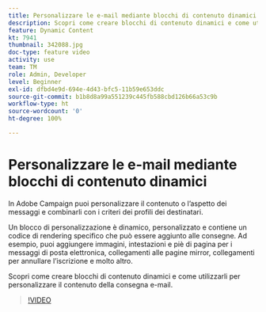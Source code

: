 ```yaml
---
title: Personalizzare le e-mail mediante blocchi di contenuto dinamici
description: Scopri come creare blocchi di contenuto dinamici e come utilizzarli per personalizzare il contenuto della consegna e-mail.
feature: Dynamic Content
kt: 7941
thumbnail: 342088.jpg
doc-type: feature video
activity: use
team: TM
role: Admin, Developer
level: Beginner
exl-id: dfbd4e9d-694e-4d43-bfc5-11b59e653ddc
source-git-commit: b1b8d8a99a551239c445fb588cbd126b66a53c9b
workflow-type: ht
source-wordcount: '0'
ht-degree: 100%

---
```


# Personalizzare le e-mail mediante blocchi di contenuto dinamici

In Adobe Campaign puoi personalizzare il contenuto o l’aspetto dei messaggi e combinarli con i criteri dei profili dei destinatari.

Un blocco di personalizzazione è dinamico, personalizzato e contiene un codice di rendering specifico che può essere aggiunto alle consegne. Ad esempio, puoi aggiungere immagini, intestazioni e piè di pagina per i messaggi di posta elettronica, collegamenti alle pagine mirror, collegamenti per annullare l’iscrizione e molto altro.

Scopri come creare blocchi di contenuto dinamici e come utilizzarli per personalizzare il contenuto della consegna e-mail.

>[!VIDEO](https://video.tv.adobe.com/v/342088?quality=12&learn=on)

